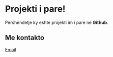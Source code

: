 # Projekti i pare!

Pershendetje ky eshte projekti im i pare ne **Github**.


## Me kontakto
[Email](mailto:enveri136@gmail.com)
